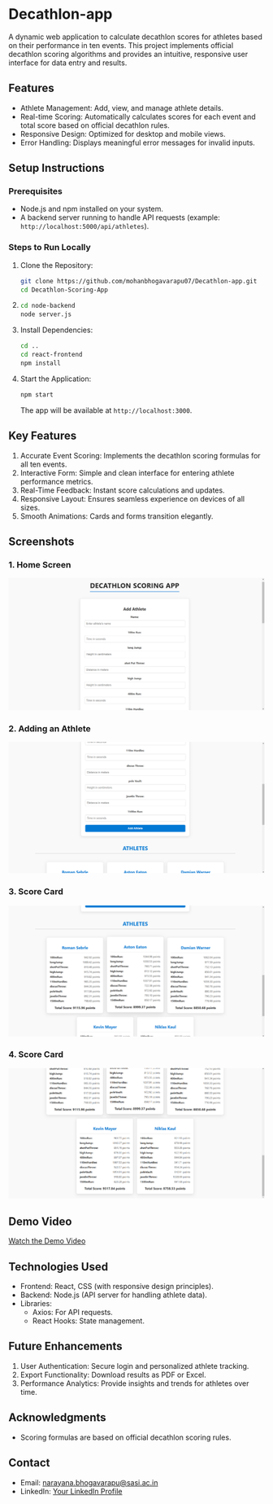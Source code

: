 # Decathlon-app
A dynamic web application to calculate decathlon scores for athletes based on their performance in ten events. This project implements official decathlon scoring algorithms and provides an intuitive, responsive user interface for data entry and results.


## Features
- Athlete Management: Add, view, and manage athlete details.
- Real-time Scoring: Automatically calculates scores for each event and total score based on official decathlon rules.
- Responsive Design: Optimized for desktop and mobile views.
- Error Handling: Displays meaningful error messages for invalid inputs.


## Setup Instructions

### Prerequisites
- Node.js and npm installed on your system.
- A backend server running to handle API requests (example: `http://localhost:5000/api/athletes`).

### Steps to Run Locally
1. Clone the Repository:
   ```bash
   git clone https://github.com/mohanbhogavarapu07/Decathlon-app.git
   cd Decathlon-Scoring-App
   ```
2. ```bash
   cd node-backend
   node server.js
   ```

3. Install Dependencies:
   ```bash
   cd ..
   cd react-frontend
   npm install
   ```

3. Start the Application:
   ```bash
   npm start
   ```
   The app will be available at `http://localhost:3000`.

## Key Features
1. Accurate Event Scoring: Implements the decathlon scoring formulas for all ten events.
2. Interactive Form: Simple and clean interface for entering athlete performance metrics.
3. Real-Time Feedback: Instant score calculations and updates.
4. Responsive Layout: Ensures seamless experience on devices of all sizes.
5. Smooth Animations: Cards and forms transition elegantly.


## Screenshots

### 1. Home Screen
![Home Screen](ss1.png)

### 2. Adding an Athlete
![Add Athlete Form](ss2.png)

### 3. Score Card
![Score Card](ss3.png)

### 4. Score Card
![Score Card](ss4.png)

## Demo Video

[Watch the Demo Video](https://vimeo.com/1054951670/68c48bd1c0?share=copy)

## Technologies Used
- Frontend: React, CSS (with responsive design principles).
- Backend: Node.js (API server for handling athlete data).
- Libraries:
  - Axios: For API requests.
  - React Hooks: State management.


## Future Enhancements
1. User Authentication: Secure login and personalized athlete tracking.
2. Export Functionality: Download results as PDF or Excel.
3. Performance Analytics: Provide insights and trends for athletes over time.


## Acknowledgments
- Scoring formulas are based on official decathlon scoring rules.

## Contact
- Email: narayana.bhogavarapu@sasi.ac.in
- LinkedIn: [Your LinkedIn Profile](www.linkedin.com/in/mohan-bhogavarapu)

